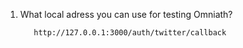 1. What local adress you can use for testing Omniath?
          
          http://127.0.0.1:3000/auth/twitter/callback
